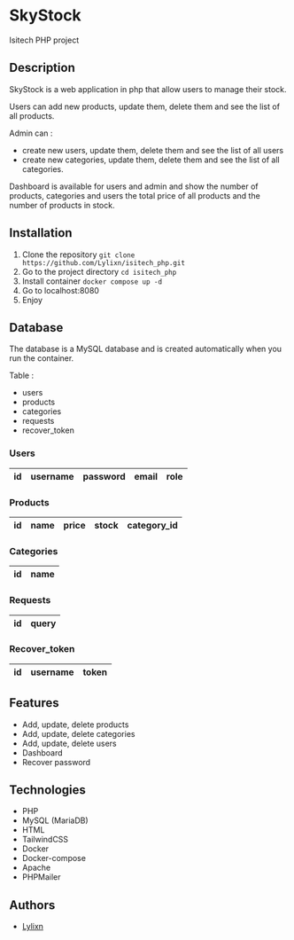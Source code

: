 # SkyStock

Isitech PHP project

## Description

SkyStock is a web application in php that allow users to manage their stock.

Users can add new products, update them, delete them and see the list of all products.

Admin can :
- create new users, update them, delete them and see the list of all users
- create new categories, update them, delete them and see the list of all categories.

Dashboard is available for users and admin and show the number of products, categories and users the total price of all products and the number of products in stock.

## Installation

1. Clone the repository `git clone https://github.com/Lylixn/isitech_php.git`
2. Go to the project directory `cd isitech_php`
3. Install container `docker compose up -d`
4. Go to localhost:8080
5. Enjoy

## Database

The database is a MySQL database and is created automatically when you run the container.

Table :

- users
- products
- categories
- requests
- recover_token

### Users

| id | username | password | email | role |
|----|----------|----------|-------|------|

### Products

| id | name | price | stock | category_id |
|----|------|-------|-------|------------|

### Categories

| id | name |
|----|------|

### Requests

| id | query |
|----|-------|

### Recover_token

| id | username | token |
|----|----------|-------|

## Features

- Add, update, delete products
- Add, update, delete categories
- Add, update, delete users
- Dashboard
- Recover password

## Technologies

- PHP
- MySQL (MariaDB)
- HTML
- TailwindCSS
- Docker
- Docker-compose
- Apache
- PHPMailer

## Authors

- [Lylixn](https://github.com/Lylixn)